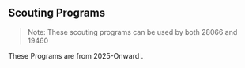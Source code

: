 ## Scouting Programs
> Note: These scouting programs can be used by both 28066 and 19460

These Programs are from 2025-Onward
.